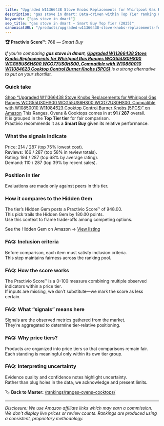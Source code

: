 ```yaml
---
title: "Upgraded W11366438 Stove Knobs Replacements for Whirlpool Gas Ranges WCG55US0HS00 WCG55US6HS00 WCG77US0HS00, Compatible with W10850010 W11084623 Cooktop Control Burner Knobs (5PCS)"
description: "gas stove in dmart: Data-driven within Top Tier ranking using the Practivio Score™. Positioned by quality, value, demand, findability, momentum."
keywords: ["gas stove in dmart"]
seo_title: "gas stove in dmart — Smart Buy Top Tier (2025)"
canonicalURL: "/products/upgraded-w11366438-stove-knobs-replacements-for-whirlpool-gas-ranges-wcg55us0hs00-wcg55us6hs00-wcg77us0hs00-compatible-with-w10850010-w11084623-cooktop-control-burner-knobs-5pcs-B0DXVTYL4H/"
---
```


**🏆 Practivio Score™:** 768 — _Smart Buy_


*If you're comparing **gas stove in dmart**, **[Upgraded W11366438 Stove Knobs Replacements for Whirlpool Gas Ranges WCG55US0HS00 WCG55US6HS00 WCG77US0HS00, Compatible with W10850010 W11084623 Cooktop Control Burner Knobs (5PCS)](https://www.amazon.com/dp/B0DXVTYL4H?tag=practivio-20)** is a strong alternative to put on your shortlist.*
### Quick take
[Shop “Upgraded W11366438 Stove Knobs Replacements for Whirlpool Gas Ranges WCG55US0HS00 WCG55US6HS00 WCG77US0HS00, Compatible with W10850010 W11084623 Cooktop Control Burner Knobs (5PCS)” on Amazon](https://www.amazon.com/dp/B0DXVTYL4H?tag=practivio-20)
This Ranges, Ovens & Cooktops comes in at **91 / 287** overall.  
It is grouped in the **Top Tier tier** for fair comparison.  
Practivio recommends it as a **Smart Buy** given its relative performance.

### What the signals indicate
Price: 214 / 287 (top 75% lowest cost).  
Reviews: 166 / 287 (top 58% in review totals).  
Rating: 194 / 287 (top 68% by average rating).  
Demand: 110 / 287 (top 39% by recent sales).

### Position in tier
Evaluations are made only against peers in this tier.

### How it compares to the Hidden Gem
The tier’s Hidden Gem posts a Practivio Score™ of 948.00.  
This pick trails the Hidden Gem by 180.00 points.  
Use this context to frame trade-offs among competing options.  

See the Hidden Gem on Amazon → [View listing](https://www.amazon.com/dp/B0002YTM0I?tag=practivio-20)

### FAQ: Inclusion criteria
Before comparison, each item must satisfy inclusion criteria.  
This step maintains fairness across the ranking pool.

### FAQ: How the score works
The Practivio Score™ is a 0–100 measure combining multiple observed indicators within a price tier.  
If inputs are missing, we don’t substitute—we mark the score as less certain.

### FAQ: What “signals” means here
Signals are the observed metrics gathered from the market.  
They’re aggregated to determine tier-relative positioning.

### FAQ: Why price tiers?
Products are organized into price tiers so that comparisons remain fair.  
Each standing is meaningful only within its own tier group.

### FAQ: Interpreting uncertainty
Evidence quality and confidence notes highlight uncertainty.  
Rather than plug holes in the data, we acknowledge and present limits.


🏷️ **Back to Master:** [/rankings/ranges-ovens-cooktops/](/rankings/ranges-ovens-cooktops/)

---
_Disclosure: We use Amazon affiliate links which may earn a commission. We don’t display live prices or review counts. Rankings are produced using a consistent, proprietary methodology._
